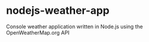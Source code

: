 # nodejs-weather-app
Console weather application written in Node.js using the OpenWeatherMap.org API
